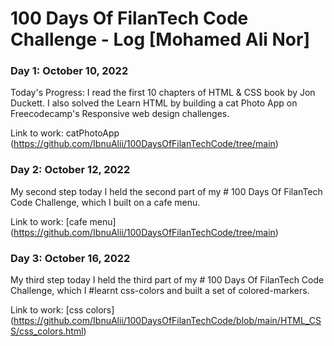 # 100 Days Of FilanTech Code Challenge - Log [Mohamed Ali Nor] 
 
### Day 1: October 10, 2022 
 
Today's Progress: I read the first 10 chapters of HTML & CSS book by Jon Duckett. I also solved the Learn HTML by building a cat Photo App on Freecodecamp's Responsive web design challenges. 

Link to work: catPhotoApp (https://github.com/IbnuAlii/100DaysOfFilanTechCode/tree/main)


### Day 2: October 12, 2022 
My second step today I held the second part of my # 100 Days Of FilanTech Code Challenge, which I built on a cafe menu.

Link to work: [cafe menu] (https://github.com/IbnuAlii/100DaysOfFilanTechCode/tree/main)

### Day 3: October 16, 2022 
My third step today I held the third part of my # 100 Days Of FilanTech Code Challenge, which I #learnt css-colors and built a set of colored-markers.

Link to work: [css colors] (https://github.com/IbnuAlii/100DaysOfFilanTechCode/blob/main/HTML_CSS/css_colors.html)
